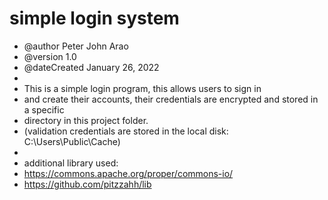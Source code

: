 # simple login system
* @author Peter John Arao
* @version 1.0
* @dateCreated January 26, 2022
* 
* This is a simple login program, this allows users to sign in
* and create their accounts, their credentials are encrypted and stored in a specific 
* directory in this project folder. 
* (validation credentials are stored in the local disk: C:\Users\Public\Cache\)
* 
* additional library used:
* https://commons.apache.org/proper/commons-io/
* https://github.com/pitzzahh/lib